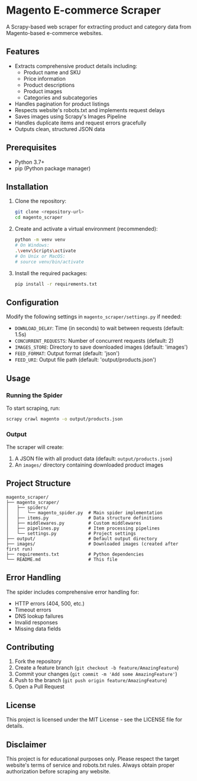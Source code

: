# Magento E-commerce Scraper

A Scrapy-based web scraper for extracting product and category data from Magento-based e-commerce websites.

## Features

- Extracts comprehensive product details including:
  - Product name and SKU
  - Price information
  - Product descriptions
  - Product images
  - Categories and subcategories
- Handles pagination for product listings
- Respects website's robots.txt and implements request delays
- Saves images using Scrapy's Images Pipeline
- Handles duplicate items and request errors gracefully
- Outputs clean, structured JSON data

## Prerequisites

- Python 3.7+
- pip (Python package manager)

## Installation

1. Clone the repository:
   ```bash
   git clone <repository-url>
   cd magento_scraper
   ```

2. Create and activate a virtual environment (recommended):
   ```bash
   python -m venv venv
   # On Windows:
   .\venv\Scripts\activate
   # On Unix or MacOS:
   # source venv/bin/activate
   ```

3. Install the required packages:
   ```bash
   pip install -r requirements.txt
   ```

## Configuration

Modify the following settings in `magento_scraper/settings.py` if needed:
- `DOWNLOAD_DELAY`: Time (in seconds) to wait between requests (default: 1.5s)
- `CONCURRENT_REQUESTS`: Number of concurrent requests (default: 2)
- `IMAGES_STORE`: Directory to save downloaded images (default: 'images')
- `FEED_FORMAT`: Output format (default: 'json')
- `FEED_URI`: Output file path (default: 'output/products.json')

## Usage

### Running the Spider

To start scraping, run:

```bash
scrapy crawl magento -o output/products.json
```

### Output

The scraper will create:
1. A JSON file with all product data (default: `output/products.json`)
2. An `images/` directory containing downloaded product images

## Project Structure

```
magento_scraper/
├── magento_scraper/
│   ├── spiders/
│   │   └── magento_spider.py  # Main spider implementation
│   ├── items.py               # Data structure definitions
│   ├── middlewares.py         # Custom middlewares
│   ├── pipelines.py           # Item processing pipelines
│   └── settings.py            # Project settings
├── output/                    # Default output directory
├── images/                    # Downloaded images (created after first run)
├── requirements.txt           # Python dependencies
└── README.md                  # This file
```

## Error Handling

The spider includes comprehensive error handling for:
- HTTP errors (404, 500, etc.)
- Timeout errors
- DNS lookup failures
- Invalid responses
- Missing data fields

## Contributing

1. Fork the repository
2. Create a feature branch (`git checkout -b feature/AmazingFeature`)
3. Commit your changes (`git commit -m 'Add some AmazingFeature'`)
4. Push to the branch (`git push origin feature/AmazingFeature`)
5. Open a Pull Request

## License

This project is licensed under the MIT License - see the LICENSE file for details.

## Disclaimer

This project is for educational purposes only. Please respect the target website's terms of service and robots.txt rules. Always obtain proper authorization before scraping any website.

